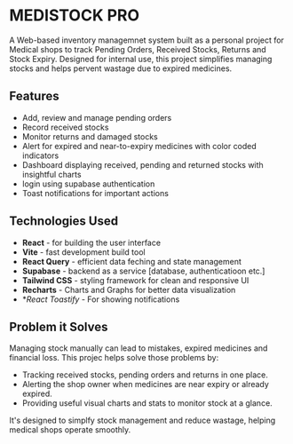 # MEDISTOCK PRO

A Web-based inventory managemnet system built as a personal project for Medical shops to track Pending Orders, Received Stocks, Returns and Stock Expiry. Designed for internal use, this project simplifies managing stocks and helps pervent wastage due to expired medicines.

## Features
- Add, review and manage pending orders
- Record received stocks
- Monitor returns and damaged stocks
- Alert for expired and near-to-expiry medicines with color coded indicators
- Dashboard displaying received, pending and returned stocks with insightful charts
- login using supabase authentication
- Toast notifications for important actions

## Technologies Used
- **React** - for building the user interface
- **Vite** - fast development build tool
- **React Query** - efficient data feching and state management
- **Supabase** - backend as a service [database, authenticatioon etc.]
- **Tailwind CSS** - styling framework for clean and responsive UI
- **Recharts** - Charts and Graphs for better data visualization
- **React Toastify* - For showing notifications

## Problem it Solves
Managing stock manually can lead to mistakes, expired medicines and financial loss. This projec helps solve those problems by: 

- Tracking received stocks, pending orders and returns in one place.
- Alerting the shop owner when medicines are near expiry or already expired.
- Providing useful visual charts and stats to monitor stock at a glance.

It's designed to simplfy stock management and reduce wastage, helping medical shops operate smoothly.

